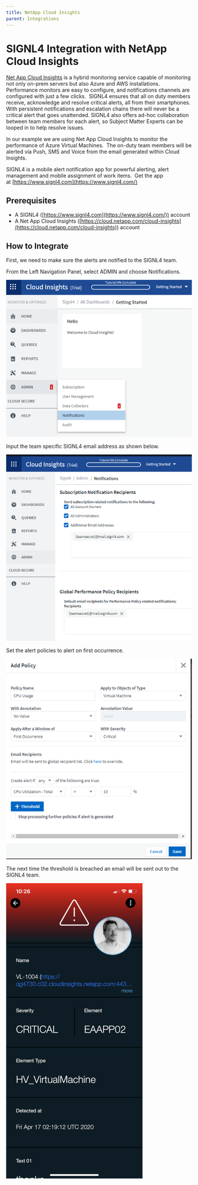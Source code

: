 ```yaml
---
title: NetApp Cloud Insights
parent: Integrations
---
```


# SIGNL4 Integration with NetApp Cloud Insights

[Net App Cloud Insights](https://cloud.netapp.com/cloud-insights) is a hybrid monitoring service capable of monitoring not only on-prem servers but also Azure and AWS installations. Performance monitors are easy to configure, and notifications channels are configured with just a few clicks.  SIGNL4 ensures that all on duty members receive, acknowledge and resolve critical alerts, all from their smartphones. With persistent notifications and escalation chains there will never be a critical alert that goes unattended. SIGNL4 also offers ad-hoc collaboration between team members for each alert, so Subject Matter Experts can be looped in to help resolve issues.

In our example we are using Net App Cloud Insights to monitor the performance of Azure Virtual Machines.  The on-duty team members will be alerted via Push, SMS and Voice from the email generated within Cloud Insights.

SIGNL4 is a mobile alert notification app for powerful alerting, alert management and mobile assignment of work items.  Get the app at [https://www.signl4.com](https://www.signl4.com/)

## Prerequisites

- A SIGNL4 ([https://www.signl4.com](https://www.signl4.com/)) account
- A Net App Cloud Insights ([https://cloud.netapp.com/cloud-insights](https://cloud.netapp.com/cloud-insights)) account

## How to Integrate

First, we need to make sure the alerts are notified to the SIGNL4 team.

From the Left Navigation Panel, select ADMIN and choose Notifications.

![NetApp Email 1](netapp-email-1.png)

Input the team specific SIGNL4 email address as shown below.

![NetApp Email 2](netapp-email-2.png)

Set the alert policies to alert on first occurrence.

![NetApp Policy](netapp-policy.png)

The next time the threshold is breached an email will be sent out to the SIGNL4 team.

![NetApp SIGNL4](netapp-s4.png)
